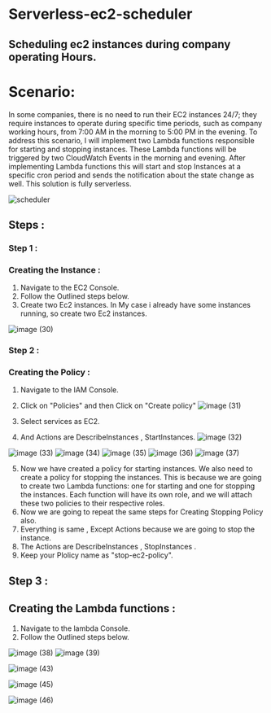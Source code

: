 # Serverless-ec2-scheduler
## Scheduling ec2 instances during company operating Hours.
# Scenario:
In some companies, there is no need to run their EC2 instances 24/7; they require instances to operate during specific time periods, such as company working hours, from 7:00 AM in the morning to 5:00 PM in the evening. To address this scenario, I will implement two Lambda functions responsible for starting and stopping instances. These Lambda functions will be triggered by two CloudWatch Events in the morning and evening. After implementing Lambda functions this will start and stop Instances at a specific cron period and sends the notification about the state change as well. This solution is fully serverless.

![scheduler](https://github.com/Pravnk57/Serverless-ec2-scheduler/assets/117705143/05560a6d-1e8f-4366-8ffa-2eacfba551ba)

## Steps :

### Step 1 :
### Creating the Instance :
1. Navigate to the EC2 Console.
2. Follow the Outlined steps below.
3. Create two Ec2 instances. In My case i already have some instances running, so create two Ec2 instances.
   
![image (30)](https://github.com/Pravnk57/Serverless-ec2-scheduler/assets/117705143/7fbb4f97-0954-43a2-bdb8-9c1a0e286393)

### Step 2 :
### Creating the Policy :


1. Navigate to the IAM Console.
2. Click on "Policies" and then Click on "Create policy"
![image (31)](https://github.com/Pravnk57/Serverless-ec2-scheduler/assets/117705143/a0bf1583-eac9-42c0-b511-a2ae65f96b37)

3. Select services as EC2.
4. And Actions are DescribeInstances , StartInstances.
![image (32)](https://github.com/Pravnk57/Serverless-ec2-scheduler/assets/117705143/2acdac48-3d04-4045-a33a-eae1e98ed38d)

![image (33)](https://github.com/Pravnk57/Serverless-ec2-scheduler/assets/117705143/55a747c8-d304-47b4-b869-404d900748bf)
![image (34)](https://github.com/Pravnk57/Serverless-ec2-scheduler/assets/117705143/58705f12-4cfd-41c6-96a5-bf20664a9f4a)
![image (35)](https://github.com/Pravnk57/Serverless-ec2-scheduler/assets/117705143/0e7b2636-3b40-4045-ab48-d019e25d87ab)
![image (36)](https://github.com/Pravnk57/Serverless-ec2-scheduler/assets/117705143/812ff10c-7c31-4483-bad9-26015298dfa3)
![image (37)](https://github.com/Pravnk57/Serverless-ec2-scheduler/assets/117705143/f1889cb9-1c92-4d22-90e5-cd148428c746)

5. Now we have created a policy for starting instances. We also need to create a policy for stopping the instances. This is because we are going to create two Lambda functions: one for starting and one for stopping the instances. Each function will have its own role, and we will attach these two policies to their respective roles.<br>
6. Now  we are going to repeat the same steps for Creating Stopping Policy also.<br>
7. Everything is same , Except Actions because we are going to stop the instance.<br>
8. The Actions are DescribeInstances , StopInstances .<br>
9. Keep your Plolicy name as "stop-ec2-policy".

## Step 3 :
## Creating the Lambda functions :

1. Navigate to the lambda Console.
2. Follow the Outlined steps below.

![image (38)](https://github.com/Pravnk57/Serverless-ec2-scheduler/assets/117705143/b0af78fe-1872-4394-bd06-8e3008639a8c)
![image (39)](https://github.com/Pravnk57/Serverless-ec2-scheduler/assets/117705143/24ba37f7-ac09-46b2-9459-7dbb798e59b4)

![image (43)](https://github.com/Pravnk57/Serverless-ec2-scheduler/assets/117705143/88c09c9b-42d3-4b6c-b942-d10b208243c3)

![image (45)](https://github.com/Pravnk57/Serverless-ec2-scheduler/assets/117705143/ad2ce33c-a9fe-4a51-a113-135d6c778d66)

![image (46)](https://github.com/Pravnk57/Serverless-ec2-scheduler/assets/117705143/906dfcb8-c8b0-4afd-a6f2-85fa7c1809f5)























